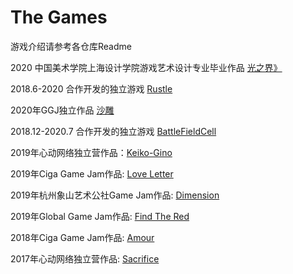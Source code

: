 # The Games

游戏介绍请参考各仓库Readme

2020 中国美术学院上海设计学院游戏艺术设计专业毕业作品 [光之界》](https://www.bilibili.com/video/BV16z4y1Q7ZS?from=search&seid=10751715640529717733)

2018.6-2020 合作开发的独立游戏 [Rustle](https://www.taptap.com/app/177916)

2020年GGJ独立作品 [沙雕](https://prinnyandhisfriends.github.io/SandSculpture/)

2018.12-2020.7 合作开发的独立游戏 [BattleFieldCell](https://prinnyandhisfriends.github.io/BattleFieldCell/)

2019年心动网络独立营作品：[Keiko-Gino](https://prinnyandhisfriends.github.io/Keiko-Gino/)

2019年Ciga Game Jam作品: [Love Letter](https://prinnyandhisfriends.github.io/LoveLetter/)

2019年杭州象山艺术公社Game Jam作品: [Dimension](https://prinnyandhisfriends.github.io/Dimension/)

2019年Global Game Jam作品: [Find The Red](https://prinnyandhisfriends.github.io/FindTheRed/)

2018年Ciga Game Jam作品: [Amour](https://prinnyandhisfriends.github.io/Amour/)

2017年心动网络独立营作品: [Sacrifice](https://prinnyandhisfriends.github.io/Sacrifice/)
